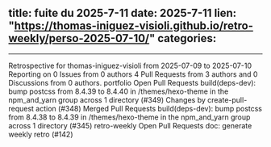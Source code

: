  
title:  fuite du 2025-7-11
date: 2025-7-11
lien: "https://thomas-iniguez-visioli.github.io/retro-weekly/perso-2025-07-10/"
categories:
  - 
---

Retrospective for thomas-iniguez-visioli from 2025-07-09 to 2025-07-10
Reporting on 0 Issues from 0 authors
4 Pull Requests from 3 authors
and 0 Discussions from 0 authors.
portfolio
Open Pull Requests
build(deps-dev): bump postcss from 8.4.39 to 8.4.40 in /themes/hexo-theme in the npm_and_yarn group across 1 directory (#349)
Changes by create-pull-request action (#348)
Merged Pull Requests
build(deps-dev): bump postcss from 8.4.38 to 8.4.39 in /themes/hexo-theme in the npm_and_yarn group across 1 directory (#345)
retro-weekly
Open Pull Requests
doc: generate weekly retro (#142)

